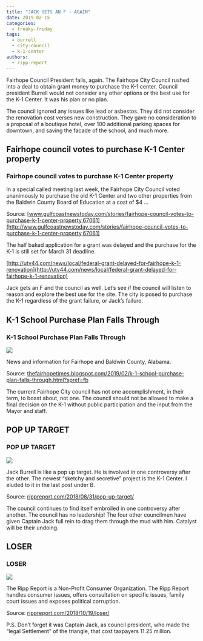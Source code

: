 ```yaml
---
title: "JACK GETS AN F - AGAIN"
date: 2019-02-15
categories: 
  - freaky-friday
tags: 
  - burrell
  - city-council
  - k-1-center
authors: 
  - ripp-report
---
```


Fairhope Council President fails, again. The Fairhope City Council rushed into a deal to obtain grant money to purchase the K-1 center. Council president Burrell would not consider any other options or the best use for the K-1 Center. It was his plan or no plan.

The council ignored any issues like lead or asbestos. They did not consider the renovation cost verses new construction. They gave no consideration to a proposal of a boutique hotel, over 100 additional parking spaces for downtown, and saving the facade of the school, and much more.

## Fairhope council votes to purchase K-1 Center property

### Fairhope council votes to purchase K-1 Center property

In a special called meeting last week, the Fairhope City Council voted unanimously to purchase the old K-1 Center and two other properties from the Baldwin County Board of Education at a cost of $4 …

Source: [www.gulfcoastnewstoday.com/stories/fairhope-council-votes-to-purchase-k-1-center-property,67061](http://www.gulfcoastnewstoday.com/stories/fairhope-council-votes-to-purchase-k-1-center-property,67061)

The half baked application for a grant was delayed and the purchase for the K-1 is still set for March 31 deadline.

[http://utv44.com/news/local/federal-grant-delayed-for-fairhope-k-1-renovation](http://utv44.com/news/local/federal-grant-delayed-for-fairhope-k-1-renovation)

Jack gets an F and the council as well. Let’s see if the council will listen to reason and explore the best use for the site. The city is posed to purchase the K-1 regardless of the grant failure, or Jack’s failure.

## K-1 School Purchase Plan Falls Through

### K-1 School Purchase Plan Falls Through

![](https://4.bp.blogspot.com/-Kl9HglUlYCA/XGI4r6YudMI/AAAAAAAARQQ/lqkuqo_tUQsKrybKjQofiA3THMBcPhAKgCLcBGAs/w1200-h630-p-k-no-nu/k1.jpeg)

News and information for Fairhope and Baldwin County, Alabama.

Source: [thefairhopetimes.blogspot.com/2019/02/k-1-school-purchase-plan-falls-through.html?spref=fb](https://thefairhopetimes.blogspot.com/2019/02/k-1-school-purchase-plan-falls-through.html?spref=fb)

The current Fairhope City council has not one accomplishment, in their term, to boast about, not one. The council should not be allowed to make a final decision on the K-1 without public participation and the input from the Mayor and staff.

## POP UP TARGET

### POP UP TARGET

![](https://cdn.rippreport.com/target-297821_640-1.png)

Jack Burrell is like a pop up target. He is involved in one controversy after the other. The newest “sketchy and secretive” project is the K-1 Center. I eluded to it in the last post under B.

Source: [rippreport.com/2018/08/31/pop-up-target/](https://rippreport.com/2018/08/31/pop-up-target/)

The council continues to find itself embroiled in one controversy after another. The council has no leadership! The four other councilmen have given Captain Jack full rein to drag them through the mud with him. Catalyst will be their undoing.

## LOSER

### LOSER

![](https://cdn.rippreport.com/loser.jpg)

The Ripp Report is a Non-Profit Consumer Organization. The Ripp Report handles consumer issues, offers consultation on specific issues, family court issues and exposes political corruption.

Source: [rippreport.com/2018/10/19/loser/](https://rippreport.com/2018/10/19/loser/)

P.S. Don’t forget it was Captain Jack, as council president, who made the “legal Settlement” of the triangle, that cost taxpayers 11.25 million.
